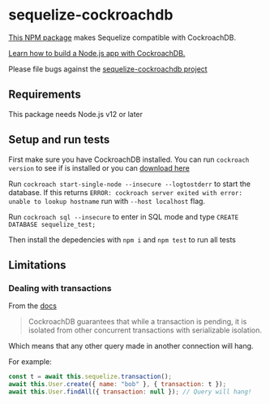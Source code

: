 # sequelize-cockroachdb

[This NPM package](https://www.npmjs.com/package/sequelize-cockroachdb) makes Sequelize compatible with CockroachDB.

[Learn how to build a Node.js app with CockroachDB.](https://www.cockroachlabs.com/docs/stable/build-a-nodejs-app-with-cockroachdb-sequelize.html)

Please file bugs against the [sequelize-cockroachdb project](https://github.com/cockroachdb/sequelize-cockroachdb/issues/new)

## Requirements

This package needs Node.js v12 or later

## Setup and run tests

First make sure you have CockroachDB installed. You can run `cockroach version` to see if is installed or you can [download here](https://www.cockroachlabs.com/docs/stable/install-cockroachdb.html)

Run `cockroach start-single-node --insecure --logtostderr` to start the database. If this returns `ERROR: cockroach server exited with error: unable to lookup hostname` run with `--host localhost` flag.

Run `cockroach sql --insecure` to enter in SQL mode and type `CREATE DATABASE sequelize_test;`

Then install the depedencies with `npm i` and `npm test` to run all tests

## Limitations

### Dealing with transactions

From the [docs](https://www.cockroachlabs.com/docs/stable/transactions.html)

> CockroachDB guarantees that while a transaction is pending, it is isolated from other concurrent transactions with serializable isolation.

Which means that any other query made in another connection will hang.

For example:
```js
const t = await this.sequelize.transaction();
await this.User.create({ name: "bob" }, { transaction: t });
await this.User.findAll({ transaction: null }); // Query will hang!
```